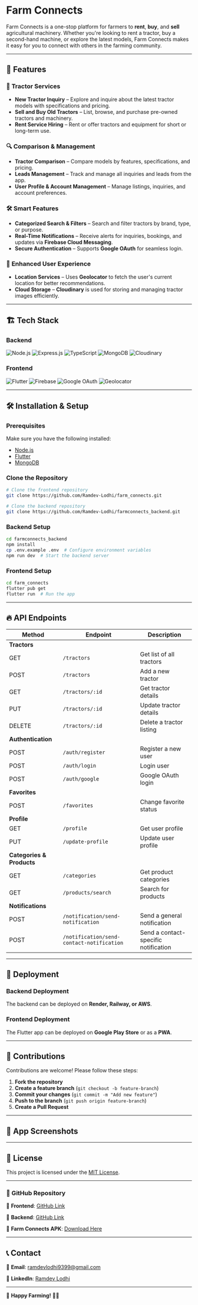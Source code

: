 # Farm Connects

Farm Connects is a one-stop platform for farmers to **rent**, **buy**, and **sell** agricultural machinery. Whether you're looking to rent a tractor, buy a second-hand machine, or explore the latest models, Farm Connects makes it easy for you to connect with others in the farming community.

---

## 🚀 Features

### 🌟 **Tractor Services**
  - **New Tractor Inquiry** – Explore and inquire about the latest tractor models with specifications and pricing.  
  - **Sell and Buy Old Tractors** – List, browse, and purchase pre-owned tractors and machinery.  
  - **Rent Service Hiring** – Rent or offer tractors and equipment for short or long-term use.  

### 🔍 **Comparison & Management**
  - **Tractor Comparison** – Compare models by features, specifications, and pricing.  
  - **Leads Management** – Track and manage all inquiries and leads from the app.  
  - **User Profile & Account Management** – Manage listings, inquiries, and account preferences.  

### 🛠 **Smart Features**
  - **Categorized Search & Filters** – Search and filter tractors by brand, type, or purpose.  
  - **Real-Time Notifications** – Receive alerts for inquiries, bookings, and updates via **Firebase Cloud Messaging**.  
  - **Secure Authentication** – Supports **Google OAuth** for seamless login.  

### 📍 **Enhanced User Experience**
  - **Location Services** – Uses **Geolocator** to fetch the user's current location for better recommendations.  
  - **Cloud Storage** – **Cloudinary** is used for storing and managing tractor images efficiently.  

---
## 🏗 Tech Stack

### **Backend**
![Node.js](https://img.shields.io/badge/Node.js-339933?style=for-the-badge&logo=nodedotjs&logoColor=white)
![Express.js](https://img.shields.io/badge/Express.js-000000?style=for-the-badge&logo=express&logoColor=white)
![TypeScript](https://img.shields.io/badge/TypeScript-007ACC?style=for-the-badge&logo=typescript&logoColor=white)
![MongoDB](https://img.shields.io/badge/MongoDB-47A248?style=for-the-badge&logo=mongodb&logoColor=white)
![Cloudinary](https://img.shields.io/badge/Cloudinary-3448C5?style=for-the-badge&logo=cloudinary&logoColor=white)

### **Frontend**
![Flutter](https://img.shields.io/badge/Flutter-02569B?style=for-the-badge&logo=flutter&logoColor=white)
![Firebase](https://img.shields.io/badge/Firebase-FFCA28?style=for-the-badge&logo=firebase&logoColor=black)
![Google OAuth](https://img.shields.io/badge/Google%20OAuth-4285F4?style=for-the-badge&logo=google&logoColor=white)
![Geolocator](https://img.shields.io/badge/Geolocator-FF5722?style=for-the-badge)

---

## 🛠 Installation & Setup

### **Prerequisites**

Make sure you have the following installed:

- [Node.js](https://nodejs.org/)
- [Flutter](https://flutter.dev/)
- [MongoDB](https://www.mongodb.com/)

### **Clone the Repository**

```sh
# Clone the frontend repository
git clone https://github.com/Ramdev-Lodhi/farm_connects.git

# Clone the backend repository
git clone https://github.com/Ramdev-Lodhi/farmconnects_backend.git
```

### **Backend Setup**

```sh
cd farmconnects_backend
npm install
cp .env.example .env  # Configure environment variables
npm run dev  # Start the backend server
```

### **Frontend Setup**

```sh
cd farm_connects
flutter pub get
flutter run  # Run the app
```

---

## 🔥 API Endpoints

| Method                    | Endpoint                                  | Description                          |
| ------------------------- | ----------------------------------------- | ------------------------------------ |
| **Tractors**              |                                           |                                      |
| GET                       | `/tractors`                               | Get list of all tractors             |
| POST                      | `/tractors`                               | Add a new tractor                    |
| GET                       | `/tractors/:id`                           | Get tractor details                  |
| PUT                       | `/tractors/:id`                           | Update tractor details               |
| DELETE                    | `/tractors/:id`                           | Delete a tractor listing             |
| **Authentication**        |                                           |                                      |
| POST                      | `/auth/register`                          | Register a new user                  |
| POST                      | `/auth/login`                             | Login user                           |
| POST                      | `/auth/google`                            | Google OAuth login                   |
| **Favorites**             |                                           |                                      |
| POST                      | `/favorites`                              | Change favorite status               |
| **Profile**               |                                           |                                      |
| GET                       | `/profile`                                | Get user profile                     |
| PUT                       | `/update-profile`                         | Update user profile                  |
| **Categories & Products** |                                           |                                      |
| GET                       | `/categories`                             | Get product categories               |
| GET                       | `/products/search`                        | Search for products                  |
| **Notifications**         |                                           |                                      |
| POST                      | `/notification/send-notification`         | Send a general notification          |
| POST                      | `/notification/send-contact-notification` | Send a contact-specific notification |

---

## 🚀 Deployment

### **Backend Deployment**

The backend can be deployed on **Render, Railway, or AWS**.

### **Frontend Deployment**

The Flutter app can be deployed on **Google Play Store** or as a **PWA**.

---

## 🤝 Contributions

Contributions are welcome! Please follow these steps:

1. **Fork the repository**
2. **Create a feature branch** (`git checkout -b feature-branch`)
3. **Commit your changes** (`git commit -m "Add new feature"`)
4. **Push to the branch** (`git push origin feature-branch`)
5. **Create a Pull Request**

---

## 📸 App Screenshots

---

## 📜 License

This project is licensed under the [MIT License](LICENSE).

---

### **📎 GitHub Repository**

📂 **Frontend**: [GitHub Link](https://github.com/Ramdev-Lodhi/farm_connects)

📂 **Backend**: [GitHub Link](https://github.com/Ramdev-Lodhi/farmconnects_backend)

📂 **Farm Connects APK**: [Download Here](https://docs.google.com/forms/d/e/1FAIpQLSfqpjZAHjZEYyYvotbreM3s2CrIUesmcwIgPFIlT3aRQ6vtQQ/viewform)

---

## 📞 Contact

📧 **Email**: [ramdevlodhi9399@gmail.com](mailto:ramdevlodhi9399@gmail.com)

💼 **LinkedIn**: [Ramdev Lodhi](https://www.linkedin.com/in/ramdev-lodhi/)

---

🚀 **Happy Farming!** 🌱🚜

